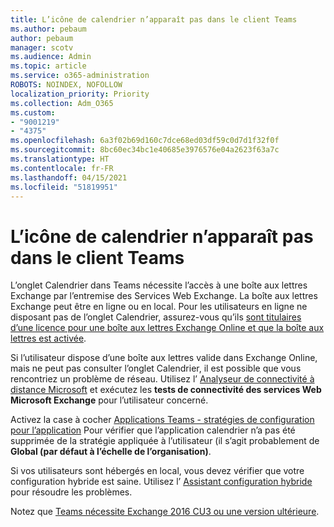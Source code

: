 ```yaml
---
title: L’icône de calendrier n’apparaît pas dans le client Teams
ms.author: pebaum
author: pebaum
manager: scotv
ms.audience: Admin
ms.topic: article
ms.service: o365-administration
ROBOTS: NOINDEX, NOFOLLOW
localization_priority: Priority
ms.collection: Adm_O365
ms.custom:
- "9001219"
- "4375"
ms.openlocfilehash: 6a3f02b69d160c7dce68ed03df59c0d7d1f32f0f
ms.sourcegitcommit: 8bc60ec34bc1e40685e3976576e04a2623f63a7c
ms.translationtype: HT
ms.contentlocale: fr-FR
ms.lasthandoff: 04/15/2021
ms.locfileid: "51819951"
---
```

# <a name="calendar-icon-not-showing-in-teams-client"></a>L’icône de calendrier n’apparaît pas dans le client Teams

L’onglet Calendrier dans Teams nécessite l’accès à une boîte aux lettres Exchange par l’entremise des Services Web Exchange. La boîte aux lettres Exchange peut être en ligne ou en local. Pour les utilisateurs en ligne ne disposant pas de l’onglet Calendrier, assurez-vous qu’ils [sont titulaires d’une licence pour une boîte aux lettres Exchange Online et que la boîte aux lettres est activée](https://docs.microsoft.com/exchange/recipients-in-exchange-online/create-user-mailboxes).

Si l’utilisateur dispose d’une boîte aux lettres valide dans Exchange Online, mais ne peut pas consulter l’onglet Calendrier, il est possible que vous rencontriez un problème de réseau. Utilisez l’ [Analyseur de connectivité à distance Microsoft](https://testconnectivity.microsoft.com/) et exécutez les **tests de connectivité des services Web Microsoft Exchange** pour l’utilisateur concerné.

Activez la case à cocher [Applications Teams - stratégies de configuration pour l’application](https://admin.teams.microsoft.com/policies/app-setup) Pour vérifier que l’application calendrier n’a pas été supprimée de la stratégie appliquée à l’utilisateur (il s’agit probablement de **Global (par défaut à l’échelle de l’organisation)**.

Si vos utilisateurs sont hébergés en local, vous devez vérifier que votre configuration hybride est saine. Utilisez l’ [Assistant configuration hybride](https://docs.microsoft.com/exchange/hybrid-deployment/hybrid-agent) pour résoudre les problèmes.

Notez que [Teams nécessite Exchange 2016 CU3 ou une version ultérieure](https://docs.microsoft.com/microsoftteams/exchange-teams-interact).
